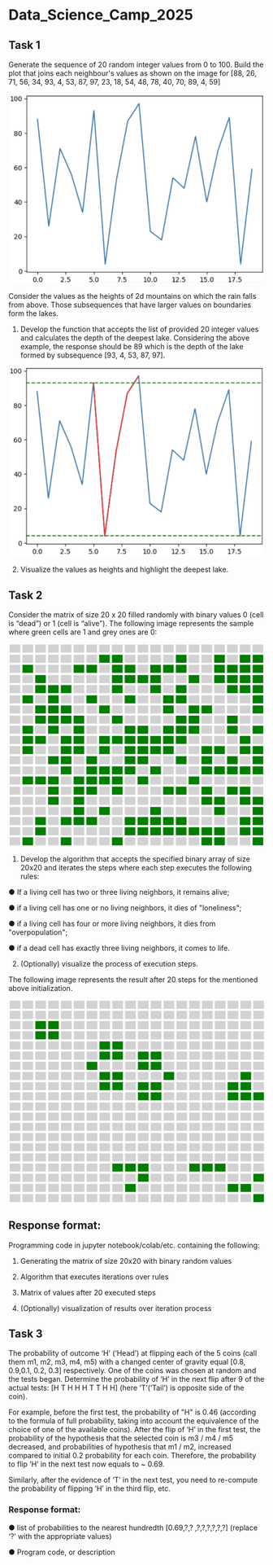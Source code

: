 # Data_Science_Camp_2025

## Task 1

Generate the sequence of 20 random integer values from 0 to 100. Build the plot that joins each neighbour's values as shown on the image for [88, 26, 71, 56, 34, 93, 4, 53, 87, 97, 23, 18, 54, 48, 78, 40, 70, 89, 4, 59]

![alt text](image.png)

Consider the values as the heights of 2d mountains on which the rain falls from above. Those subsequences that have larger values on boundaries form the lakes.

1) Develop the function that accepts the list of provided 20 integer values and calculates the depth of the deepest lake. Considering the above example, the response should be 89 which is the depth of the lake formed by subsequence [93, 4, 53, 87, 97].

![alt text](image-1.png)

2) Visualize the values as heights and highlight the deepest lake.

## Task 2

Consider the matrix of size 20 x 20 filled randomly with binary values 0 (cell is “dead”) or 1 (cell is “alive”). The following image represents the sample where green cells are 1 and grey ones are 0:

![alt text](image-2.png)

1) Develop the algorithm that accepts the specified binary array of size 20x20 and iterates the steps where each step executes the following rules:

● If a living cell has two or three living neighbors, it remains alive;

● if a living cell has one or no living neighbors, it dies of "loneliness";

● if a living cell has four or more living neighbors, it dies from "overpopulation";

● if a dead cell has exactly three living neighbors, it comes to life.

2) (Optionally) visualize the process of execution steps.

The following image represents the result after 20 steps for the mentioned above initialization.

![alt text](image-3.png)

## Response format:

Programming code in jupyter notebook/colab/etc. containing the following:

1) Generating the matrix of size 20x20 with binary random values

2) Algorithm that executes iterations over rules

3) Matrix of values after 20 executed steps

4) (Optionally) visualization of results over iteration process

## Task 3

The probability of outcome ‘H’ (‘Head’) at flipping each of the 5 coins (call them m1, m2, m3, m4, m5) with a changed center of gravity equal [0.8, 0.9,0.1, 0.2, 0.3] respectively. One of the coins was chosen at random and the tests began. Determine the probability of ‘H’ in the next flip after 9 of the actual tests: [H T H H H T T H H] (here ‘T’(‘Tail’) is opposite side of the coin).

For example, before the first test, the probability of "H" is 0.46 (according to the formula of full probability, taking into account the equivalence of the choice of one of the available coins). After the flip of ‘H’ in the first test, the
probability of the hypothesis that the selected coin is m3 / m4 / m5 decreased, and probabilities of hypothesis that m1 / m2, increased compared to initial 0.2 probability for each coin. Therefore, the probability to flip ‘H’ in the next test now equals to ~ 0.69.

Similarly, after the evidence of ‘T’ in the next test, you need to re-compute
the probability of flipping ‘H’ in the third flip, etc.

### Response format:

● list of probabilities to the nearest hundredth [0.69,?,? ,?,?,?,?,?,?]
(replace ‘?’ with the appropriate values)

● Program code, or description